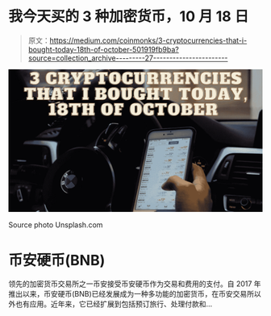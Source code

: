 # 我今天买的 3 种加密货币，10 月 18 日

> 原文：<https://medium.com/coinmonks/3-cryptocurrencies-that-i-bought-today-18th-of-october-501919fb9ba?source=collection_archive---------27----------------------->

![](img/58e34481c2224584a9323af6d3cdd2ad.png)

Source photo Unsplash.com

# 币安硬币(BNB)

领先的加密货币交易所之一币安接受币安硬币作为交易和费用的支付。自 2017 年推出以来，币安硬币(BNB)已经发展成为一种多功能的加密货币，在币安交易所以外也有应用。近年来，它已经扩展到包括预订旅行、处理付款和…